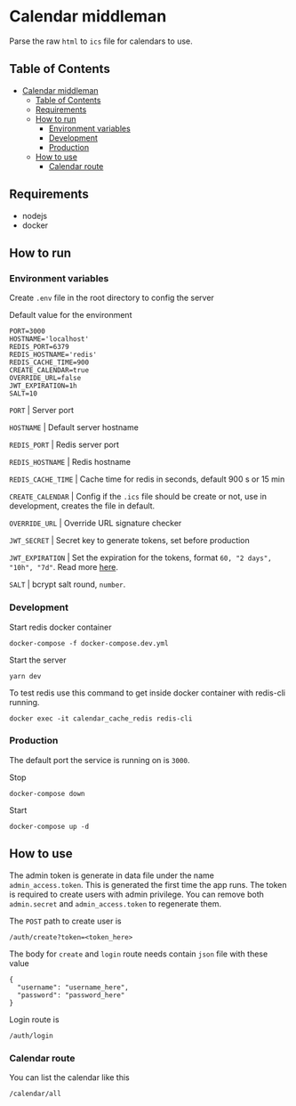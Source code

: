 # Calendar middleman

Parse the raw `html` to `ics` file for calendars to use.

## Table of Contents

- [Calendar middleman](#calendar-middleman)
  - [Table of Contents](#table-of-contents)
  - [Requirements](#requirements)
  - [How to run](#how-to-run)
    - [Environment variables](#environment-variables)
    - [Development](#development)
    - [Production](#production)
  - [How to use](#how-to-use)
    - [Calendar route](#calendar-route)

## Requirements

- nodejs
- docker

## How to run

### Environment variables

Create `.env` file in the root directory to config the server

Default value for the environment

```
PORT=3000
HOSTNAME='localhost'
REDIS_PORT=6379
REDIS_HOSTNAME='redis'
REDIS_CACHE_TIME=900
CREATE_CALENDAR=true
OVERRIDE_URL=false
JWT_EXPIRATION=1h
SALT=10
```

`PORT` | Server port

`HOSTNAME` | Default server hostname

`REDIS_PORT` | Redis server port

`REDIS_HOSTNAME` | Redis hostname

`REDIS_CACHE_TIME` | Cache time for redis in seconds, default 900 s or 15 min

`CREATE_CALENDAR` | Config if the `.ics` file should be create or not, use in development, creates the file in default.

`OVERRIDE_URL` | Override URL signature checker

`JWT_SECRET` | Secret key to generate tokens, set before production

`JWT_EXPIRATION` | Set the expiration for the tokens, format `60, "2 days", "10h", "7d"`. Read more [here](https://github.com/auth0/node-jsonwebtoken#jwtsignpayload-secretorprivatekey-options-callback).

`SALT` | bcrypt salt round, `number`.

### Development

Start redis docker container

```
docker-compose -f docker-compose.dev.yml
```

Start the server

```
yarn dev
```

To test redis use this command to get inside docker container with redis-cli running.

```
docker exec -it calendar_cache_redis redis-cli
```

### Production

The default port the service is running on is `3000`.

Stop

```
docker-compose down
```

Start

```
docker-compose up -d
```

## How to use

The admin token is generate in data file under the name `admin_access.token`. This is generated the first time the app runs. The token is required to create users with admin privilege. You can remove both `admin.secret` and `admin_access.token` to regenerate them.

The `POST` path to create user is

```
/auth/create?token=<token_here>
```

The body for `create` and `login` route needs contain `json` file with these value

```
{
  "username": "username_here",
  "password": "password_here"
}
```

Login route is

```
/auth/login
```

### Calendar route

You can list the calendar like this

```
/calendar/all
```